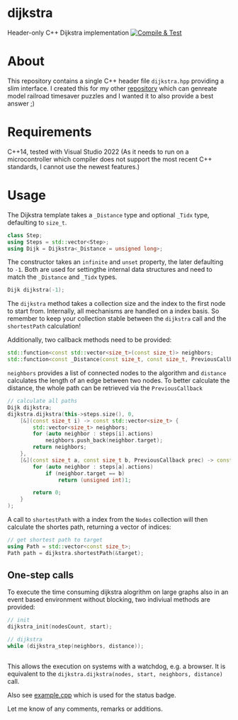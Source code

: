 # dijkstra
Header-only C++ Dijkstra implementation
[![Compile & Test](https://github.com/danie1kr/dijkstra/actions/workflows/main.yml/badge.svg)](https://github.com/danie1kr/dijkstra/actions/workflows/main.yml)

# About
This repository contains a single C++ header file `dijkstra.hpp` providing a slim interface.
I created this for my other [repository](https://github.com/danie1kr/timeSaverSolver) which can genreate model railroad timesaver puzzles and I wanted it to also provide a best answer ;)

# Requirements
C++14, tested with Visual Studio 2022
(As it needs to run on a microcontroller which compiler does not support the most recent C++ standards, I cannot use the newest features.)

# Usage
The Dijkstra template takes a `_Distance` type and optional `_Tidx` type, defaulting to `size_t`.

```C++
class Step;
using Steps = std::vector<Step>;
using Dijk = Dijkstra<_Distance = unsigned long>;
```

The constructor takes an `infinite` and `unset` property, the later defaulting to `-1`. Both are used for settingthe internal data structures and need to match the `_Distance` and `_Tidx` types.
```C++
Dijk dijkstra(-1);
```

The `dijkstra` method takes a collection size and the index to the first node to start from. Internally, all mechanisms are handled on a index basis. So remember to keep your collection stable between the `dijkstra` call and the `shortestPath` calculation!

Additionally, two callback methods need to be provided:
```C++
std::function<const std::vector<size_t>(const size_t)> neighbors;
std::function<const _Distance(const size_t, const size_t, PreviousCallback)> distance;
```
`neighbors` provides a list of connected nodes to the algorithm and `distance` calculates the length of an edge between two nodes. To better calculate the distance, the whole path can be retrieved via the `PreviousCallback`

```C++
// calculate all paths
Dijk dijkstra;
dijkstra.dijkstra(this->steps.size(), 0,
	[&](const size_t i) -> const std::vector<size_t> {
		std::vector<size_t> neighbors;
		for (auto neighbor : steps[i].actions)
			neighbors.push_back(neighbor.target);
		return neighbors;
	},
	[&](const size_t a, const size_t b, PreviousCallback prec) -> const unsigned int {
		for (auto neighbor : steps[a].actions)
			if (neighbor.target == b)
				return (unsigned int)1;

		return 0;
	}
);
```

A call to `shortestPath` with a index from the `Nodes` collection will then calculate the shortes path, returning a vector of indices:
```C++
// get shortest path to target
using Path = std::vector<const size_t>;
Path path = dijkstra.shortestPath(&target);
```

## One-step calls
To execute the time consuming dijkstra alogrithm on large graphs also in an event based environment without blocking, two indiviual methods are provided:
```C++
// init
dijkstra_init(nodesCount, start);

// dijkstra
while (dijkstra_step(neighbors, distance));
		
```
This allows the execution on systems with a watchdog, e.g. a browser. It is equivalent to the `dijkstra.dijkstra(nodes, start, neighbors, distance)` call.

Also see [example.cpp](example.cpp) which is used for the status badge.

Let me know of any comments, remarks or additions.
